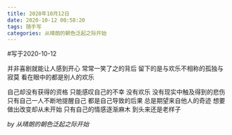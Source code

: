 ```yaml
---
title: 2020年10月12日
date: 2020-10-12 00:58:20
tags: 随手写
categories: 从晴朗的朝色泛起之际开始
---
```


#写于2020-10-12

并非喜剧就能让人感到开心
常常一笑了之的背后
留下的是与欢乐不相称的孤独与寂莫
看在眼中的都是别人的欢乐
<!--more-->
自己却没有获得的资格
只能感叹自己的不幸
没有欢乐
没有现实中触及得到的悲伤
只有自己一人不断地提醒自己
都是自己导致的后果
总是期望来自他人的奇迹
想要做出改变却从未开始
只有自己的情感逐渐麻木
到头来还是老样子

*by 从晴朗的朝色泛起之际开始*
